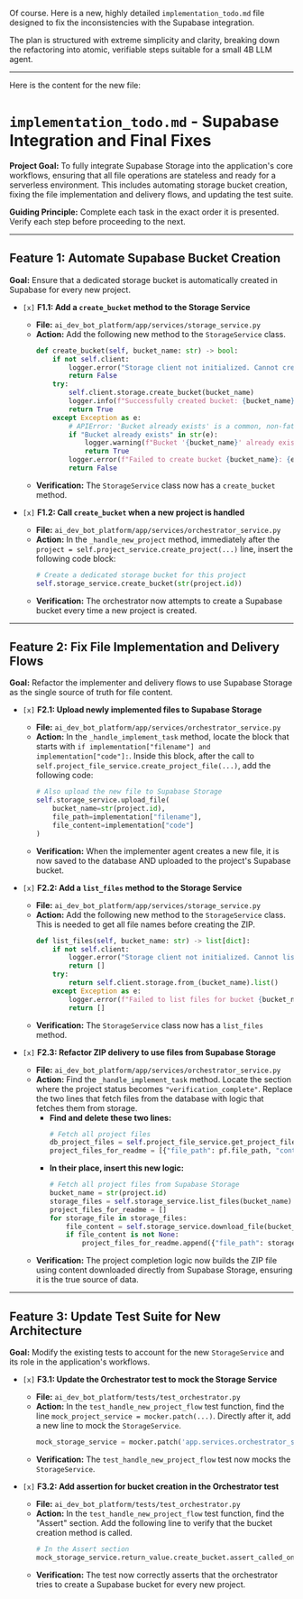 Of course. Here is a new, highly detailed `implementation_todo.md` file designed to fix the inconsistencies with the Supabase integration.

The plan is structured with extreme simplicity and clarity, breaking down the refactoring into atomic, verifiable steps suitable for a small 4B LLM agent.

---
Here is the content for the new file:

# `implementation_todo.md` - Supabase Integration and Final Fixes

**Project Goal:** To fully integrate Supabase Storage into the application's core workflows, ensuring that all file operations are stateless and ready for a serverless environment. This includes automating storage bucket creation, fixing the file implementation and delivery flows, and updating the test suite.

**Guiding Principle:** Complete each task in the exact order it is presented. Verify each step before proceeding to the next.

---

## Feature 1: Automate Supabase Bucket Creation

**Goal:** Ensure that a dedicated storage bucket is automatically created in Supabase for every new project.

*   `[x]` **F1.1: Add a `create_bucket` method to the Storage Service**
    *   **File:** `ai_dev_bot_platform/app/services/storage_service.py`
    *   **Action:** Add the following new method to the `StorageService` class.
        ```python
        def create_bucket(self, bucket_name: str) -> bool:
            if not self.client:
                logger.error("Storage client not initialized. Cannot create bucket.")
                return False
            try:
                self.client.storage.create_bucket(bucket_name)
                logger.info(f"Successfully created bucket: {bucket_name}")
                return True
            except Exception as e:
                # APIError: 'Bucket already exists' is a common, non-fatal error here.
                if "Bucket already exists" in str(e):
                    logger.warning(f"Bucket '{bucket_name}' already exists. Skipping creation.")
                    return True
                logger.error(f"Failed to create bucket {bucket_name}: {e}", exc_info=True)
                return False
        ```
    *   **Verification:** The `StorageService` class now has a `create_bucket` method.

*   `[x]` **F1.2: Call `create_bucket` when a new project is handled**
    *   **File:** `ai_dev_bot_platform/app/services/orchestrator_service.py`
    *   **Action:** In the `_handle_new_project` method, immediately after the `project = self.project_service.create_project(...)` line, insert the following code block:
        ```python
        # Create a dedicated storage bucket for this project
        self.storage_service.create_bucket(str(project.id))
        ```
    *   **Verification:** The orchestrator now attempts to create a Supabase bucket every time a new project is created.

---

## Feature 2: Fix File Implementation and Delivery Flows

**Goal:** Refactor the implementer and delivery flows to use Supabase Storage as the single source of truth for file content.

*   `[x]` **F2.1: Upload newly implemented files to Supabase Storage**
    *   **File:** `ai_dev_bot_platform/app/services/orchestrator_service.py`
    *   **Action:** In the `_handle_implement_task` method, locate the block that starts with `if implementation["filename"] and implementation["code"]:`. Inside this block, after the call to `self.project_file_service.create_project_file(...)`, add the following code:
        ```python
        # Also upload the new file to Supabase Storage
        self.storage_service.upload_file(
            bucket_name=str(project.id),
            file_path=implementation["filename"],
            file_content=implementation["code"]
        )
        ```
    *   **Verification:** When the implementer agent creates a new file, it is now saved to the database AND uploaded to the project's Supabase bucket.

*   `[x]` **F2.2: Add a `list_files` method to the Storage Service**
    *   **File:** `ai_dev_bot_platform/app/services/storage_service.py`
    *   **Action:** Add the following new method to the `StorageService` class. This is needed to get all file names before creating the ZIP.
        ```python
        def list_files(self, bucket_name: str) -> list[dict]:
            if not self.client:
                logger.error("Storage client not initialized. Cannot list files.")
                return []
            try:
                return self.client.storage.from_(bucket_name).list()
            except Exception as e:
                logger.error(f"Failed to list files for bucket {bucket_name}: {e}", exc_info=True)
                return []
        ```
    *   **Verification:** The `StorageService` class now has a `list_files` method.

*   `[x]` **F2.3: Refactor ZIP delivery to use files from Supabase Storage**
    *   **File:** `ai_dev_bot_platform/app/services/orchestrator_service.py`
    *   **Action:** Find the `_handle_implement_task` method. Locate the section where the project status becomes `"verification_complete"`. Replace the two lines that fetch files from the database with logic that fetches them from storage.
        *   **Find and delete these two lines:**
            ```python
            # Fetch all project files
            db_project_files = self.project_file_service.get_project_files_by_project(self.db, project_id=project.id)
            project_files_for_readme = [{"file_path": pf.file_path, "content": pf.content} for pf in db_project_files]
            ```
        *   **In their place, insert this new logic:**
            ```python
            # Fetch all project files from Supabase Storage
            bucket_name = str(project.id)
            storage_files = self.storage_service.list_files(bucket_name)
            project_files_for_readme = []
            for storage_file in storage_files:
                file_content = self.storage_service.download_file(bucket_name, storage_file['name'])
                if file_content is not None:
                    project_files_for_readme.append({"file_path": storage_file['name'], "content": file_content})
            ```
    *   **Verification:** The project completion logic now builds the ZIP file using content downloaded directly from Supabase Storage, ensuring it is the true source of data.

---

## Feature 3: Update Test Suite for New Architecture

**Goal:** Modify the existing tests to account for the new `StorageService` and its role in the application's workflows.

*   `[x]` **F3.1: Update the Orchestrator test to mock the Storage Service**
    *   **File:** `ai_dev_bot_platform/tests/test_orchestrator.py`
    *   **Action:** In the `test_handle_new_project_flow` test function, find the line `mock_project_service = mocker.patch(...)`. Directly after it, add a new line to mock the `StorageService`.
        ```python
        mock_storage_service = mocker.patch('app.services.orchestrator_service.StorageService')
        ```
    *   **Verification:** The `test_handle_new_project_flow` test now mocks the `StorageService`.

*   `[x]` **F3.2: Add assertion for bucket creation in the Orchestrator test**
    *   **File:** `ai_dev_bot_platform/tests/test_orchestrator.py`
    *   **Action:** In the `test_handle_new_project_flow` test function, find the "Assert" section. Add the following line to verify that the bucket creation method is called.
        ```python
        # In the Assert section
        mock_storage_service.return_value.create_bucket.assert_called_once()
        ```
    *   **Verification:** The test now correctly asserts that the orchestrator tries to create a Supabase bucket for every new project.

